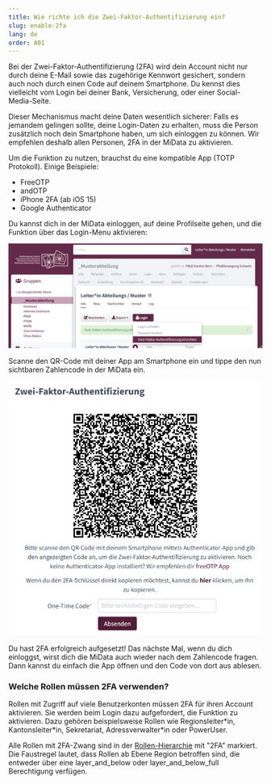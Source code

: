 ```yaml
---
title: Wie richte ich die Zwei-Faktor-Authentifizierung ein?
slug: enable-2fa
lang: de
order: A01
---
```


Bei der Zwei-Faktor-Authentifizierung (2FA) wird dein Account nicht nur durch deine E-Mail sowie das zugehörige Kennwort gesichert, sondern auch noch durch einen Code auf deinem Smartphone. Du kennst dies vielleicht vom Login bei deiner Bank, Versicherung, oder einer Social-Media-Seite.

Dieser Mechanismus macht deine Daten wesentlich sicherer: Falls es jemandem gelingen sollte, deine Login-Daten zu erhalten, muss die Person zusätzlich noch dein Smartphone haben, um sich einloggen zu können. Wir empfehlen deshalb allen Personen, 2FA in der MiData zu aktivieren.

Um die Funktion zu nutzen, brauchst du eine kompatible App (TOTP Protokoll). Einige Beispiele:

- FreeOTP
- andOTP
- iPhone 2FA (ab iOS 15)
- Google Authenticator

Du kannst dich in der MiData einloggen, auf deine Profilseite gehen, und die Funktion über das Login-Menu aktivieren:

![2FA-einrichten](/images/faqs/2FA_einrichten.png)

Scanne den QR-Code mit deiner App am Smartphone ein und tippe den nun sichtbaren Zahlencode in der MiData ein. 

![2FA-forciert](/images/faqs/2FA_forcierung.png)

Du hast 2FA erfolgreich aufgesetzt! Das nächste Mal, wenn du dich einloggst, wirst dich die MiData auch wieder nach dem Zahlencode fragen. Dann kannst du einfach die App öffnen und den Code von dort aus ablesen.

### Welche Rollen müssen 2FA verwenden?

Rollen mit Zugriff auf viele Benutzerkonten müssen 2FA für ihren Account aktivieren. Sie werden beim Login dazu aufgefordert, die Funktion zu aktivieren. Dazu gehören beispielsweise Rollen wie Regionsleiter\*in, Kantonsleiter\*in, Sekretariat, Adressverwalter\*in oder PowerUser.

Alle Rollen mit 2FA-Zwang sind in der [Rollen-Hierarchie](https://github.com/hitobito/hitobito_pbs#pfadi-organization-hierarchy) mit "2FA" markiert. Die Faustregel lautet, dass Rollen ab Ebene Region betroffen sind, die entweder über eine layer_and_below oder layer_and_below_full Berechtigung verfügen.